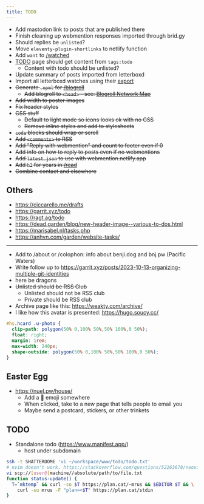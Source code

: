 ```yaml
---
title: TODO
---
```


- Add mastodon link to posts that are published there
- Finish cleaning up webmention responses imported through brid.gy
- Should replies be `unlisted`?
- Move `eleventy-plugin-shortlinks` to netlify function
- Add `want` to [/watched](/watched)
- [TODO](/todo) page should get content from `tags:todo`
  - Content with todo should be unlisted?
- Update summary of posts imported from letterboxd
- Import all letterboxd watches using their [export](https://letterboxd.com/user/exportdata)
- ~~Generate `.opml` for [/blogroll](/blogroll)~~
  - ~~Add blogroll to `<head>` - see: [Blogroll Network Map](https://alexsci.com/rss-blogroll-network/)~~
- ~~Add width to poster images~~
- ~~Fix header styles~~
- ~~CSS stuff~~
  - ~~Default to light mode so icons looks ok with no CSS~~
  - ~~Remove inline styles and add to stylesheets~~
- ~~`code` blocks should wrap or scroll~~
- ~~Add `<comments>` to RSS~~
- ~~Add "Reply with webmention" and count to footer even if 0~~
- ~~Add info on how to reply to posts even if no webmentions~~
- ~~Add `latest.json` to use with webmention.netlify.app~~
- ~~Add `h2` for years in [/read](/read)~~
- ~~Combine contact and elsewhere~~

## Others
- https://ciccarello.me/drafts
- https://garrit.xyz/todo
- https://ragt.ag/todo
- https://dead.garden/blog/new-header-image--various-to-dos.html
- https://marisabel.nl/tasks.php
- https://anhvn.com/garden/website-tasks/

---

- Add to /about or /colophon: info about benji.dog and bnj.pw (Pacific Waters)
- Write follow up to https://garrit.xyz/posts/2023-10-13-organizing-multiple-git-identities
- here be dragons
- ~~Unlisted should be RSS Club~~
  - Unlisted should not be RSS club
  - Private should be RSS club
- Archive page like this: https://weakty.com/archive/
- I like how this avatar is presented: https://hugo.soucy.cc/
```css
#hs.hcard .u-photo {
  clip-path: polygon(50% 0,100% 50%,50% 100%,0 50%);
  float: right;
  margin: 1rem;
  max-width: 240px;
  shape-outside: polygon(50% 0,100% 50%,50% 100%,0 50%);
}
```

## Easter Egg
- https://nuel.pw/house/
  - Add a 🎁 emoji somewhere
  - When clicked, take to a new page that tells people to email you
  - Maybe send a postcard, stickers, or other trinkets

## TODO
- Standalone todo (https://www.manifest.app/)
	- host under subdomain
```bash
ssh -t SHATTERDOME 'vi ~/workspace/www/todo/todo.txt'
# nvim doesn't work. https://stackoverflow.com/questions/52263678/neovim-scp-doesnt-prompt-for-password
vi scp://[user@]machine//absolute/path/to/file.txt
function status-update() {
  T=`mktemp` && curl -so $T https://plan.cat/~mrus && $EDITOR $T && \
    curl -su mrus -F "plan=<$T" https://plan.cat/stdin
}
```
